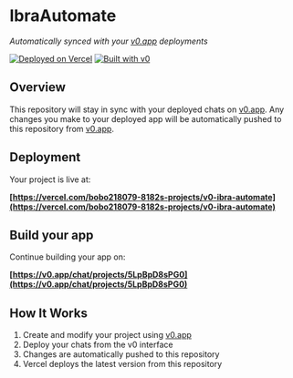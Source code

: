 # IbraAutomate

*Automatically synced with your [v0.app](https://v0.app) deployments*

[![Deployed on Vercel](https://img.shields.io/badge/Deployed%20on-Vercel-black?style=for-the-badge&logo=vercel)](https://vercel.com/bobo218079-8182s-projects/v0-ibra-automate)
[![Built with v0](https://img.shields.io/badge/Built%20with-v0.app-black?style=for-the-badge)](https://v0.app/chat/projects/5LpBpD8sPG0)

## Overview

This repository will stay in sync with your deployed chats on [v0.app](https://v0.app).
Any changes you make to your deployed app will be automatically pushed to this repository from [v0.app](https://v0.app).

## Deployment

Your project is live at:

**[https://vercel.com/bobo218079-8182s-projects/v0-ibra-automate](https://vercel.com/bobo218079-8182s-projects/v0-ibra-automate)**

## Build your app

Continue building your app on:

**[https://v0.app/chat/projects/5LpBpD8sPG0](https://v0.app/chat/projects/5LpBpD8sPG0)**

## How It Works

1. Create and modify your project using [v0.app](https://v0.app)
2. Deploy your chats from the v0 interface
3. Changes are automatically pushed to this repository
4. Vercel deploys the latest version from this repository